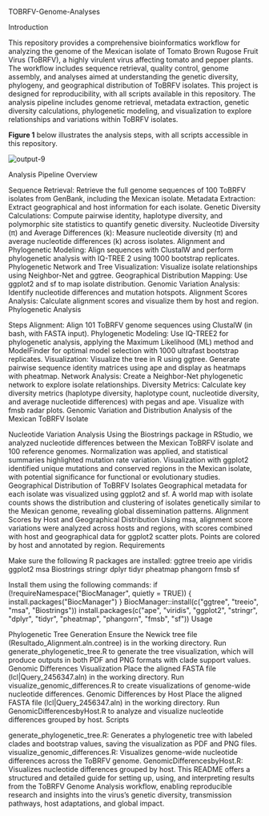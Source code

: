 TOBRFV-Genome-Analyses

Introduction

This repository provides a comprehensive bioinformatics workflow for analyzing the genome of the Mexican isolate of Tomato Brown Rugose Fruit Virus (ToBRFV), a highly virulent virus affecting tomato and pepper plants. The workflow includes sequence retrieval, quality control, genome assembly, and analyses aimed at understanding the genetic diversity, phylogeny, and geographical distribution of ToBRFV isolates. This project is designed for reproducibility, with all scripts available in this repository.
The analysis pipeline includes genome retrieval, metadata extraction, genetic diversity calculations, phylogenetic modeling, and visualization to explore relationships and variations within ToBRFV isolates.

**Figure 1** below illustrates the analysis steps, with all scripts accessible in this repository.




![output-9](https://github.com/user-attachments/assets/2c1938a2-6643-4d31-9780-73d232f3f748)





Analysis Pipeline Overview

Sequence Retrieval: Retrieve the full genome sequences of 100 ToBRFV isolates from GenBank, including the Mexican isolate.
Metadata Extraction: Extract geographical and host information for each isolate.
Genetic Diversity Calculations: Compute pairwise identity, haplotype diversity, and polymorphic site statistics to quantify genetic diversity.
Nucleotide Diversity (π) and Average Differences (k): Measure nucleotide diversity (π) and average nucleotide differences (k) across isolates.
Alignment and Phylogenetic Modeling: Align sequences with ClustalW and perform phylogenetic analysis with IQ-TREE 2 using 1000 bootstrap replicates.
Phylogenetic Network and Tree Visualization: Visualize isolate relationships using Neighbor-Net and ggtree.
Geographical Distribution Mapping: Use ggplot2 and sf to map isolate distribution.
Genomic Variation Analysis: Identify nucleotide differences and mutation hotspots.
Alignment Scores Analysis: Calculate alignment scores and visualize them by host and region.
Phylogenetic Analysis

Steps
Alignment: Align 101 ToBRFV genome sequences using ClustalW (in bash, with FASTA input).
Phylogenetic Modeling: Use IQ-TREE2 for phylogenetic analysis, applying the Maximum Likelihood (ML) method and ModelFinder for optimal model selection with 1000 ultrafast bootstrap replicates.
Visualization: Visualize the tree in R using ggtree. Generate pairwise sequence identity matrices using ape and display as heatmaps with pheatmap.
Network Analysis: Create a Neighbor-Net phylogenetic network to explore isolate relationships.
Diversity Metrics: Calculate key diversity metrics (haplotype diversity, haplotype count, nucleotide diversity, and average nucleotide differences) with pegas and ape. Visualize with fmsb radar plots.
Genomic Variation and Distribution Analysis of the Mexican ToBRFV Isolate

Nucleotide Variation Analysis
Using the Biostrings package in RStudio, we analyzed nucleotide differences between the Mexican ToBRFV isolate and 100 reference genomes. Normalization was applied, and statistical summaries highlighted mutation rate variation. Visualization with ggplot2 identified unique mutations and conserved regions in the Mexican isolate, with potential significance for functional or evolutionary studies.
Geographical Distribution of ToBRFV Isolates
Geographical metadata for each isolate was visualized using ggplot2 and sf. A world map with isolate counts shows the distribution and clustering of isolates genetically similar to the Mexican genome, revealing global dissemination patterns.
Alignment Scores by Host and Geographical Distribution
Using msa, alignment score variations were analyzed across hosts and regions, with scores combined with host and geographical data for ggplot2 scatter plots. Points are colored by host and annotated by region.
Requirements

Make sure the following R packages are installed:
ggtree
treeio
ape
viridis
ggplot2
msa
Biostrings
stringr
dplyr
tidyr
pheatmap
phangorn
fmsb
sf

Install them using the following commands:
if (!requireNamespace("BiocManager", quietly = TRUE)) {
  install.packages("BiocManager")
}
BiocManager::install(c("ggtree", "treeio", "msa", "Biostrings"))
install.packages(c("ape", "viridis", "ggplot2", "stringr", "dplyr", "tidyr", "pheatmap", "phangorn", "fmsb", "sf"))
Usage

Phylogenetic Tree Generation
Ensure the Newick tree file (Resultado_Alignment.aln.contree) is in the working directory.
Run generate_phylogenetic_tree.R to generate the tree visualization, which will produce outputs in both PDF and PNG formats with clade support values.
Genomic Differences Visualization
Place the aligned FASTA file (lcl|Query_2456347.aln) in the working directory.
Run visualize_genomic_differences.R to create visualizations of genome-wide nucleotide differences.
Genomic Differences by Host
Place the aligned FASTA file (lcl|Query_2456347.aln) in the working directory.
Run GenomicDifferencesbyHost.R to analyze and visualize nucleotide differences grouped by host.
Scripts

generate_phylogenetic_tree.R: Generates a phylogenetic tree with labeled clades and bootstrap values, saving the visualization as PDF and PNG files.
visualize_genomic_differences.R: Visualizes genome-wide nucleotide differences across the ToBRFV genome.
GenomicDifferencesbyHost.R: Visualizes nucleotide differences grouped by host.
This README offers a structured and detailed guide for setting up, using, and interpreting results from the ToBRFV Genome Analysis workflow, enabling reproducible research and insights into the virus’s genetic diversity, transmission pathways, host adaptations, and global impact.
